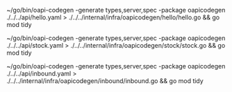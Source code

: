 ~/go/bin/oapi-codegen -generate types,server,spec -package oapicodegen ./../../api/hello.yaml > ./../../internal/infra/oapicodegen/hello/hello.go && go mod tidy

~/go/bin/oapi-codegen -generate types,server,spec -package oapicodegen ./../../api/stock.yaml > ./../../internal/infra/oapicodegen/stock/stock.go && go mod tidy

~/go/bin/oapi-codegen -generate types,server,spec -package oapicodegen ./../../api/inbound.yaml > ./../../internal/infra/oapicodegen/inbound/inbound.go && go mod tidy
